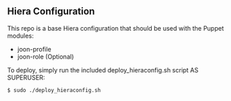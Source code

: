 ## Hiera Configuration ##

This repo is a base Hiera configuration that should be used with the Puppet modules:

* joon-profile
* joon-role (Optional)

To deploy, simply run the included deploy_hieraconfig.sh script AS SUPERUSER:

```
$ sudo ./deploy_hieraconfig.sh
```

